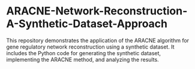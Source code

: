 # ARACNE-Network-Reconstruction-A-Synthetic-Dataset-Approach
This repository demonstrates the application of the ARACNE algorithm for gene regulatory network reconstruction using a synthetic dataset. It includes the Python code for generating the synthetic dataset, implementing the ARACNE method, and analyzing the results. 
